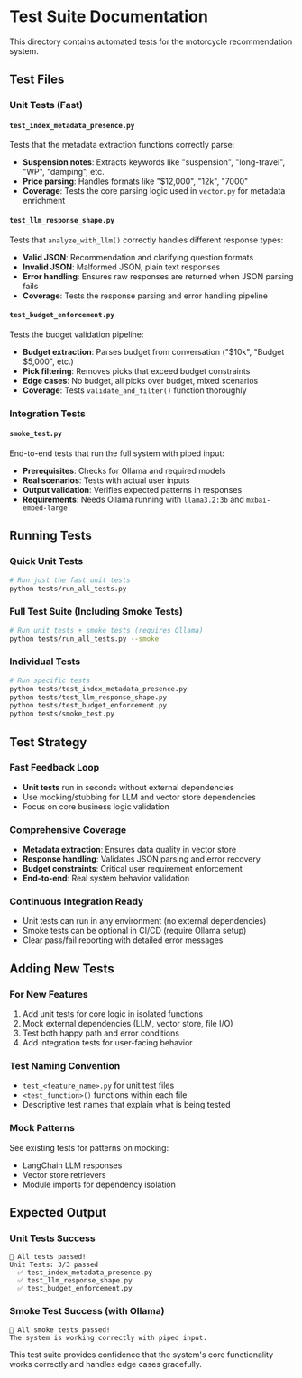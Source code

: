 # Test Suite Documentation

This directory contains automated tests for the motorcycle recommendation system.

## Test Files

### Unit Tests (Fast)

#### `test_index_metadata_presence.py`

Tests that the metadata extraction functions correctly parse:

- **Suspension notes**: Extracts keywords like "suspension", "long-travel", "WP", "damping", etc.
- **Price parsing**: Handles formats like "$12,000", "12k", "7000"
- **Coverage**: Tests the core parsing logic used in `vector.py` for metadata enrichment

#### `test_llm_response_shape.py`

Tests that `analyze_with_llm()` correctly handles different response types:

- **Valid JSON**: Recommendation and clarifying question formats
- **Invalid JSON**: Malformed JSON, plain text responses
- **Error handling**: Ensures raw responses are returned when JSON parsing fails
- **Coverage**: Tests the response parsing and error handling pipeline

#### `test_budget_enforcement.py`

Tests the budget validation pipeline:

- **Budget extraction**: Parses budget from conversation ("$10k", "Budget $5,000", etc.)
- **Pick filtering**: Removes picks that exceed budget constraints
- **Edge cases**: No budget, all picks over budget, mixed scenarios
- **Coverage**: Tests `validate_and_filter()` function thoroughly

### Integration Tests

#### `smoke_test.py`

End-to-end tests that run the full system with piped input:

- **Prerequisites**: Checks for Ollama and required models
- **Real scenarios**: Tests with actual user inputs
- **Output validation**: Verifies expected patterns in responses
- **Requirements**: Needs Ollama running with `llama3.2:3b` and `mxbai-embed-large`

## Running Tests

### Quick Unit Tests

```bash
# Run just the fast unit tests
python tests/run_all_tests.py
```

### Full Test Suite (Including Smoke Tests)

```bash
# Run unit tests + smoke tests (requires Ollama)
python tests/run_all_tests.py --smoke
```

### Individual Tests

```bash
# Run specific tests
python tests/test_index_metadata_presence.py
python tests/test_llm_response_shape.py
python tests/test_budget_enforcement.py
python tests/smoke_test.py
```

## Test Strategy

### Fast Feedback Loop

- **Unit tests** run in seconds without external dependencies
- Use mocking/stubbing for LLM and vector store dependencies
- Focus on core business logic validation

### Comprehensive Coverage

- **Metadata extraction**: Ensures data quality in vector store
- **Response handling**: Validates JSON parsing and error recovery
- **Budget constraints**: Critical user requirement enforcement
- **End-to-end**: Real system behavior validation

### Continuous Integration Ready

- Unit tests can run in any environment (no external dependencies)
- Smoke tests can be optional in CI/CD (require Ollama setup)
- Clear pass/fail reporting with detailed error messages

## Adding New Tests

### For New Features

1. Add unit tests for core logic in isolated functions
2. Mock external dependencies (LLM, vector store, file I/O)
3. Test both happy path and error conditions
4. Add integration tests for user-facing behavior

### Test Naming Convention

- `test_<feature_name>.py` for unit test files
- `<test_function>()` functions within each file
- Descriptive test names that explain what is being tested

### Mock Patterns

See existing tests for patterns on mocking:

- LangChain LLM responses
- Vector store retrievers
- Module imports for dependency isolation

## Expected Output

### Unit Tests Success

```
🎉 All tests passed!
Unit Tests: 3/3 passed
  ✅ test_index_metadata_presence.py
  ✅ test_llm_response_shape.py
  ✅ test_budget_enforcement.py
```

### Smoke Test Success (with Ollama)

```
🎉 All smoke tests passed!
The system is working correctly with piped input.
```

This test suite provides confidence that the system's core functionality works correctly and handles edge cases gracefully.
